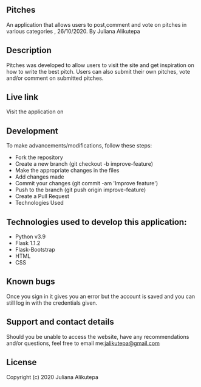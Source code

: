 ## Pitches
An application that allows users to post,comment and vote on pitches in various categories , 26/10/2020.
By Juliana Alikutepa
## Description
Pitches was developed to allow users to visit the site and get inspiration on how to write the best pitch. Users can also submit their own pitches, vote and/or comment on submitted pitches.

## Live link
Visit the application on 


## Development
To make advancements/modifications, follow these steps:

* Fork the repository
* Create a new branch (git checkout -b improve-feature)
* Make the appropriate changes in the files
* Add changes made
* Commit your changes (git commit -am 'Improve feature')
* Push to the branch (git push origin improve-feature)
* Create a Pull Request
* Technologies Used
## Technologies used to develop this application:

* Python v3.9
* Flask 1.1.2
* Flask-Bootstrap
* HTML
* CSS
## Known bugs
Once you sign in it gives you an error but the account is saved and you can still log in with the credentials given.


## Support and contact details
Should you be unable to access the website, have any recommendations and/or questions, feel free to email me:jalikutepa@gmail.com

## License
Copyright (c) 2020 Juliana Alikutepa